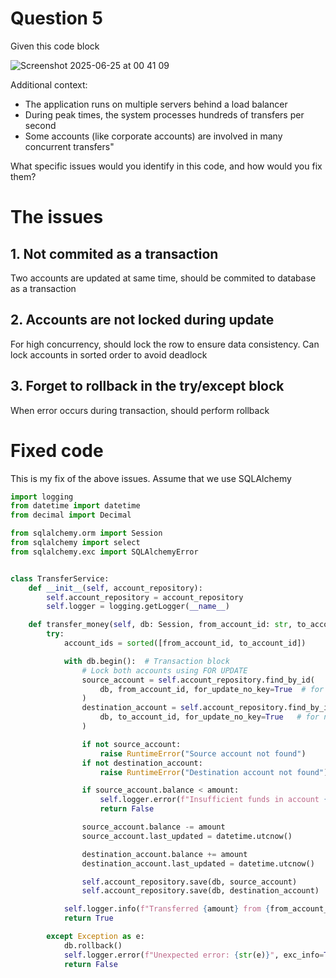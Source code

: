 # Question 5
Given this code block

![Screenshot 2025-06-25 at 00 41 09](https://github.com/user-attachments/assets/a89fcdfa-fad4-43c0-86f2-09bca1441aff)

Additional context:
- The application runs on multiple servers behind a load balancer
- During peak times, the system processes hundreds of transfers per second
- Some accounts (like corporate accounts) are involved in many concurrent transfers"
  
What specific issues would you identify in this code, and how would you fix them?

# The issues
## 1. Not commited as a transaction
Two accounts are updated at same time, should be commited to database as a transaction

## 2. Accounts are not locked during update
For high concurrency, should lock the row to ensure data consistency.
Can lock accounts in sorted order to avoid deadlock

## 3. Forget to rollback in the try/except block
When error occurs during transaction, should perform rollback

# Fixed code
This is my fix of the above issues. Assume that we use SQLAlchemy

```python
import logging
from datetime import datetime
from decimal import Decimal

from sqlalchemy.orm import Session
from sqlalchemy import select
from sqlalchemy.exc import SQLAlchemyError


class TransferService:
    def __init__(self, account_repository):
        self.account_repository = account_repository
        self.logger = logging.getLogger(__name__)

    def transfer_money(self, db: Session, from_account_id: str, to_account_id: str, amount: Decimal) -> bool:
        try:
            account_ids = sorted([from_account_id, to_account_id])

            with db.begin():  # Transaction block
                # Lock both accounts using FOR UPDATE
                source_account = self.account_repository.find_by_id(
                    db, from_account_id, for_update_no_key=True  # for no key update, less restrictive
                )
                destination_account = self.account_repository.find_by_id(
                    db, to_account_id, for_update_no_key=True   # for no key update, less restrictive
                )

                if not source_account:
                    raise RuntimeError("Source account not found")
                if not destination_account:
                    raise RuntimeError("Destination account not found")

                if source_account.balance < amount:
                    self.logger.error(f"Insufficient funds in account {from_account_id}")
                    return False

                source_account.balance -= amount
                source_account.last_updated = datetime.utcnow()

                destination_account.balance += amount
                destination_account.last_updated = datetime.utcnow()

                self.account_repository.save(db, source_account)
                self.account_repository.save(db, destination_account)

            self.logger.info(f"Transferred {amount} from {from_account_id} to {to_account_id}")
            return True

        except Exception as e:
            db.rollback()
            self.logger.error(f"Unexpected error: {str(e)}", exc_info=True)
            return False

```
